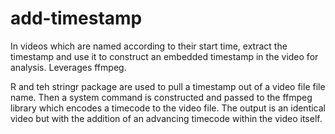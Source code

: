 # add-timestamp
In videos which are named according to their start time, extract the timestamp and use it to construct an embedded timestamp in the video for analysis. Leverages ffmpeg.

R and teh stringr package are used to pull a timestamp out of a video file file name. Then a system command is constructed and passed to the ffmpeg library which encodes a timecode to the video file. The output is an identical video but with the addition of an advancing timecode within the video itself. 
